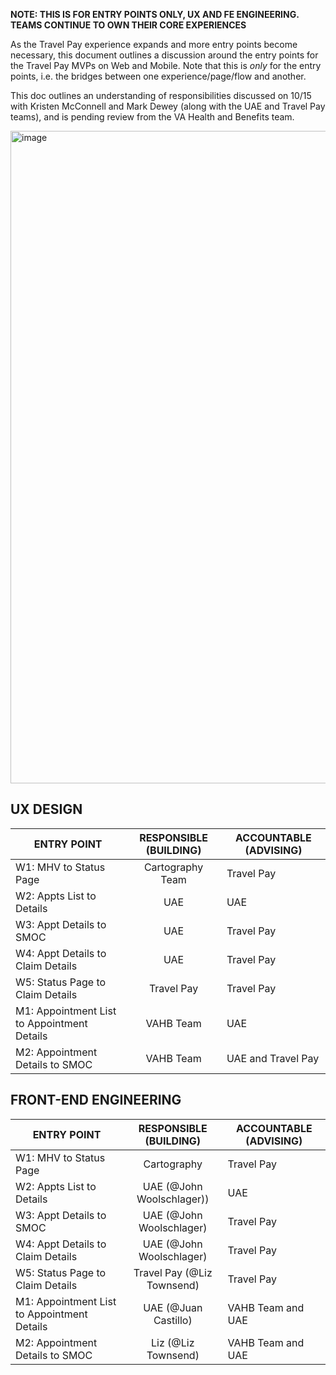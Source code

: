 
**NOTE: THIS IS FOR ENTRY POINTS ONLY, UX AND FE ENGINEERING. TEAMS CONTINUE TO OWN THEIR CORE EXPERIENCES**		

As the Travel Pay experience expands and more entry points become necessary, this document outlines a discussion around the entry points for the Travel Pay MVPs on Web and Mobile. Note that this is *only* for the entry points, i.e. the bridges between one experience/page/flow and another.

This doc outlines an understanding of responsibilities discussed on 10/15 with Kristen McConnell and Mark Dewey (along with the UAE and Travel Pay teams), and is pending review from the VA Health and Benefits team.

<img width="1044" alt="image" src="https://github.com/user-attachments/assets/747f8143-039f-4461-b098-96525fa1476c">

## **UX DESIGN**

| ENTRY POINT                                 | RESPONSIBLE (BUILDING) | ACCOUNTABLE (ADVISING) |
|---------------------------------------------|:----------------------:|------------------------|
| W1: MHV to Status Page                      | Cartography Team       | Travel Pay             |
| W2: Appts List to Details                   | UAE                    | UAE                    |
| W3: Appt Details to SMOC                    | UAE                    | Travel Pay             |
| W4: Appt Details to Claim Details           | UAE                    | Travel Pay             |
| W5: Status Page to Claim Details            | Travel Pay             | Travel Pay             |
| M1: Appointment List to Appointment Details | VAHB Team              | UAE                    |
| M2: Appointment Details to SMOC             | VAHB Team              | UAE and Travel Pay     |

## **FRONT-END ENGINEERING**

| ENTRY POINT                                 | RESPONSIBLE (BUILDING) | ACCOUNTABLE (ADVISING) |
|---------------------------------------------|:----------------------:|------------------------|
| W1: MHV to Status Page                      | Cartography              | Travel Pay             |
| W2: Appts List to Details                   | UAE (@John Woolschlager))| UAE                    |
| W3: Appt Details to SMOC                    | UAE (@John Woolschlager) | Travel Pay             |
| W4: Appt Details to Claim Details           | UAE (@John Woolschlager) | Travel Pay             |
| W5: Status Page to Claim Details            | Travel Pay (@Liz Townsend)| Travel Pay             |
| M1: Appointment List to Appointment Details | UAE (@Juan Castillo)                 | VAHB Team and UAE      |
| M2: Appointment Details to SMOC             | Liz (@Liz Townsend)               | VAHB Team and UAE      |
